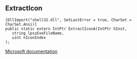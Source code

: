 ## ExtractIcon

```
[DllImport("shell32.dll", SetLastError = true, CharSet = CharSet.Ansi)]
public static extern IntPtr ExtractIconA(IntPtr hInst,
   string lpszExeFileName,
   uint nIconIndex
);
```

[Microsoft documentation](https://docs.microsoft.com/en-us/windows/win32/api/shellapi/nf-shellapi-extracticona)

